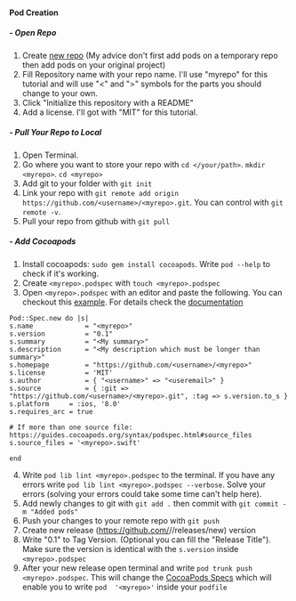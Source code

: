 #### Pod Creation

##### - Open Repo

1. Create [new repo](https://github.com/new) (My advice don't first add pods on a temporary repo then add pods on your original project)
2. Fill Repository name with your repo name. I'll use "myrepo" for this tutorial and will use "<" and ">" symbols for the parts you should change to your own.
3. Click "Initialize this repository with a README"
4. Add a license. I'll got with "MIT" for this tutorial.

##### - Pull Your Repo to Local

1. Open Terminal. 
2. Go where you want to store your repo with `cd </your/path>`. `mkdir <myrepo>`. `cd <myrepo>`
3. Add git to your folder with `git init`
4. Link your repo with `git remote add origin https://github.com/<username>/<myrepo>.git`. You can control with `git remote -v`.
5. Pull your repo from github with `git pull`

##### - Add Cocoapods

1. Install cocoapods: `sudo gem install cocoapods`. Write `pod --help` to check if it's working.
2. Create `<myrepo>.podspec` with `touch <myrepo>.podspec`
3. Open `<myrepo>.podspec` with an editor and paste the following. You can checkout this [example](https://github.com/thellimist/SwiftRandom/blob/master/SwiftRandom.podspec). For details check the [documentation](https://guides.cocoapods.org/syntax/podspec.html#specification)
  ```
  Pod::Spec.new do |s|
  s.name             = "<myrepo>"
  s.version          = "0.1"
  s.summary          = "<My summary>"
  s.description      = "<My description which must be longer than summary>"
  s.homepage         = "https://github.com/<username>/<myrepo>"
  s.license          = 'MIT'
  s.author           = { "<username>" => "<useremail>" }
  s.source           = { :git => "https://github.com/<username>/<myrepo>.git", :tag => s.version.to_s }
  s.platform     = :ios, '8.0'
  s.requires_arc = true
  
  # If more than one source file: https://guides.cocoapods.org/syntax/podspec.html#source_files
  s.source_files = '<myrepo>.swift' 
  
  end
  ```
4. Write `pod lib lint <myrepo>.podspec` to the terminal. If you have any errors write `pod lib lint <myrepo>.podspec --verbose`. Solve your errors (solving your errors could take some time can't help here). 
5. Add newly changes to git with `git add .` then commit with `git commit -m "Added pods"`
6. Push your changes to your remote repo with `git push`
7. Create new release (https://github.com/<username>/<myrepo>/releases/new) version
9. Write "0.1" to Tag Version. (Optional you can fill the "Release Title"). Make sure the version is identical with the `s.version` inside `<myrepo>.podspec`
10. After your new release open terminal and write `pod trunk push <myrepo>.podspec`. This will change the [CocoaPods Specs](https://github.com/CocoaPods/Specs) which will enable you to write `pod  '<myrepo>'` inside your `podfile`
